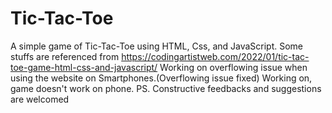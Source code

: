 # Tic-Tac-Toe
A simple game of Tic-Tac-Toe using HTML, Css, and JavaScript.
Some stuffs are referenced from https://codingartistweb.com/2022/01/tic-tac-toe-game-html-css-and-javascript/
Working on overflowing issue when using the website on Smartphones.(Overflowing issue fixed)
Working on, game doesn't work on phone.
PS. Constructive feedbacks and suggestions are welcomed 
